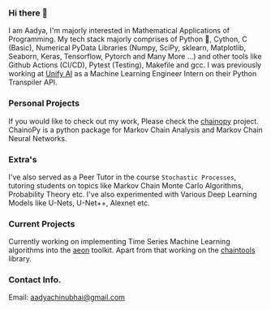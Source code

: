 ### Hi there 👋

I am Aadya, I'm majorly interested in Mathematical Applications of Programming. My tech stack majorly comprises of Python 🐍, Cython, C (Basic), Numerical PyData Libraries (Numpy, SciPy, sklearn, Matplotlib, Seaborn, Keras, Tensorflow, Pytorch and Many More ...) and other tools like Github Actions (CI/CD), Pytest (Testing), Makefile and gcc. I was previously working at [Unify AI](https://unify.ai/) as a Machine Learning Engineer Intern on their Python Transpiler API. 


### Personal Projects

If you would like to check out my work, Please check the [chainopy](https://github.com/aadya940/chainopy) project. 
ChainoPy is a python package for Markov Chain Analysis and Markov Chain Neural Networks.

### Extra's

I've also served as a Peer Tutor in the course `Stochastic Processes`, tutoring students on topics like Markov Chain Monte Carlo Algorithms, Probability Theory etc.
I've also experimented with Various Deep Learning Models like U-Nets, U-Net++, Alexnet etc. 

### Current Projects

Currently working on implementing Time Series Machine Learning algorithms into the [aeon](https://github.com/aeon-toolkit/aeon) toolkit. Apart from that working on the [chaintools](https://github.com/aadya940/chaintools) library.

### Contact Info.

Email: aadyachinubhai@gmail.com
